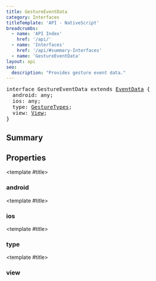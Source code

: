 ```yaml
---
title: GestureEventData
category: Interfaces
titleTemplate: 'API - NativeScript'
breadcrumbs:
  - name: 'API Index'
    href: '/api/'
  - name: 'Interfaces'
    href: '/api/#summary-Interfaces'
  - name: 'GestureEventData'
layout: api
seo:
  description: "Provides gesture event data."
---
```


<!-- This page is auto generated, do not edit manually. -->
<!-- Run "yarn generate:api-docs" to regenerate -->

<script setup lang="ts">
  import { provide } from "vue";
  import API_DATA from "./GestureEventData.data.json";
  
  provide('API_DATA', API_DATA);
</script>

<APIRefHierarchy v-once />

<pre class="not-prose [&_a]:text-blue-400 [&_a]:no-underline">interface GestureEventData extends <a href="/api/interface/EventData">EventData</a> {
  android: any;
  ios: any;
  type: <a href="/api/enum/GestureTypes">GestureTypes</a>;
  view: <a href="/api/class/View">View</a>;
}</pre>

<APIRefComment commentBase64="eyJibG9ja1RhZ3MiOltdLCJtb2RpZmllclRhZ3MiOnt9LCJzdW1tYXJ5IjpbeyJraW5kIjoidGV4dCIsInRleHQiOiJQcm92aWRlcyBnZXN0dXJlIGV2ZW50IGRhdGEuIn1dfQ==" v-once />

## <Heading ignore>Summary</Heading>

<APIRefSummary v-once />

## Properties

<div class="">

<APIRef for="14055" v-once>

<template #title>

### android

</template>

</APIRef>

</div>

<div class="">

<APIRef for="14054" v-once>

<template #title>

### ios

</template>

</APIRef>

</div>

<div class="">

<APIRef for="14052" v-once>

<template #title>

### type

</template>

</APIRef>

</div>

<div class="">

<APIRef for="14053" v-once>

<template #title>

### view

</template>

</APIRef>

</div>
